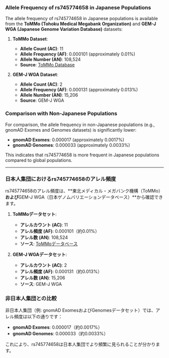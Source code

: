 ### Allele Frequency of rs745774658 in Japanese Populations

The allele frequency of rs745774658 in Japanese populations is available from the **ToMMo (Tohoku Medical Megabank Organization)** and **GEM-J WGA (Japanese Genome Variation Database)** datasets:

1. **ToMMo Dataset**:
   - **Allele Count (AC)**: 11
   - **Allele Frequency (AF)**: 0.000101 (approximately 0.01%)
   - **Allele Number (AN)**: 108,524
   - **Source**: [ToMMo Database](https://jmorp.megabank.tohoku.ac.jp/search?query=2%3A165315486)

2. **GEM-J WGA Dataset**:
   - **Allele Count (AC)**: 2
   - **Allele Frequency (AF)**: 0.000131 (approximately 0.013%)
   - **Allele Number (AN)**: 15,206
   - **Source**: GEM-J WGA

### Comparison with Non-Japanese Populations
For comparison, the allele frequency in non-Japanese populations (e.g., gnomAD Exomes and Genomes datasets) is significantly lower:
- **gnomAD Exomes**: 0.000017 (approximately 0.0017%)
- **gnomAD Genomes**: 0.000033 (approximately 0.0033%)

This indicates that rs745774658 is more frequent in Japanese populations compared to global populations.

---

### 日本人集団におけるrs745774658のアレル頻度

rs745774658のアレル頻度は、**東北メディカル・メガバンク機構（ToMMo）**および**GEM-J WGA（日本ゲノムバリエーションデータベース）**から確認できます。

1. **ToMMoデータセット**:
   - **アレルカウント (AC)**: 11
   - **アレル頻度 (AF)**: 0.000101（約0.01%）
   - **アレル数 (AN)**: 108,524
   - **ソース**: [ToMMoデータベース](https://jmorp.megabank.tohoku.ac.jp/search?query=2%3A165315486)

2. **GEM-J WGAデータセット**:
   - **アレルカウント (AC)**: 2
   - **アレル頻度 (AF)**: 0.000131（約0.013%）
   - **アレル数 (AN)**: 15,206
   - **ソース**: GEM-J WGA

### 非日本人集団との比較
非日本人集団（例: gnomAD ExomesおよびGenomesデータセット）では、アレル頻度は以下の通りです：
- **gnomAD Exomes**: 0.000017（約0.0017%）
- **gnomAD Genomes**: 0.000033（約0.0033%）

これにより、rs745774658は日本人集団でより頻繁に見られることが分かります。

